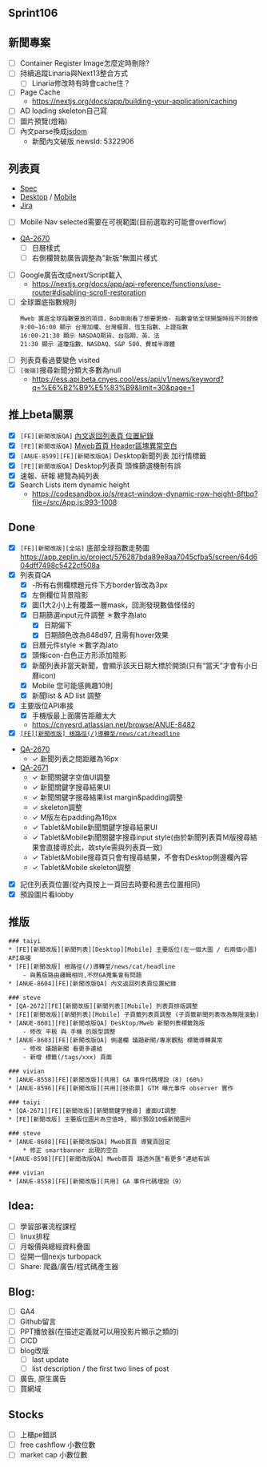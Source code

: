 ## Sprint106

## 新聞專案

* [ ] Container Register Image怎麼定時刪除?
* [ ] 持續追蹤Linaria與Next13整合方式
	* [ ] Linaria修改時有時會cache住？
 * [ ] Page Cache
	 * https://nextjs.org/docs/app/building-your-application/caching
* [ ] AD loading skeleton自己寫
* [ ] 圖片預覽(燈箱)
* [ ] 內文parse換成[jsdom](https://www.npmjs.com/package/jsdom)
	* 新聞內文破版 newsId:   5322906  

## 列表頁
* [Spec](https://cnyesrd.atlassian.net/wiki/spaces/PS/pages/2143387649)
* [Desktop](https://app.zeplin.io/project/576287bda89e8aa7045cfba5/screen/64bf3d5ab80488509d649a7e) /  [Mobile](https://app.zeplin.io/project/576287bda89e8aa7045cfba5/screen/64d0b64c955b232302230055)
 * [Jira](https://cnyesrd.atlassian.net/browse/ANUE-8330)

* [ ] Mobile Nav selected需要在可視範圍(目前選取的可能會overflow)
* [QA-2670](https://cnyesrd.atlassian.net/browse/QA-2670)
	* [ ] 日曆樣式
	* [ ] 右側欄贊助廣告調整為”新版“無圖片樣式
 
* [ ] Google廣告改成next/Script載入
	* https://nextjs.org/docs/app/api-reference/functions/use-router#disabling-scroll-restoration
* [ ] 全球置底指數規則
	```
	Mweb 置底全球指數要放的項目，Bob剛剛看了想要更換- 指數會依全球開盤時段不同替換  
	9:00~16:00 顯示 台灣加權、台灣櫃買、恆生指數、上證指數　
	16:00-21:30 顯示 NASDAQ期貨、台指期、英、法  
	21:30 顯示 道瓊指數、NASDAQ、S&P 500、費城半導體
	```
* [ ] 列表頁看過要變色 visited
* [ ] `[後端]`搜尋新聞分類大多數為null
	* https://ess.api.beta.cnyes.cool/ess/api/v1/news/keyword?q=%E6%B2%B9%E5%83%B9&limit=30&page=1

## 推上beta關票
* [x] `[FE][新聞改版QA]` [內文返回列表頁 位置紀錄](https://cnyesrd.atlassian.net/browse/ANUE-8604)
* [x] `[FE][新聞改版QA]` [Mweb首頁 Header區塊異常空白](https://cnyesrd.atlassian.net/browse/ANUE-8607)
* [x] `[ANUE-8599][FE][新聞改版QA]` Desktop新聞列表 加行情標籤
* [x] `[FE][新聞改版QA]` Desktop列表頁 頭條篩選機制有誤
* [x] 速報、研報 總覽為純列表
* [x] Search Lists item dynamic height
	* https://codesandbox.io/s/react-window-dynamic-row-height-8ftbq?file=/src/App.js:993-1008

##  Done
* [x] `[FE][新聞改版][全站]` 底部全球指數走勢圖
	https://app.zeplin.io/project/576287bda89e8aa7045cfba5/screen/64d604dff7498c5422cf508a
* [x] 列表頁QA
	* [x] -所有右側欄標題元件下方border皆改為3px
	* [x] 左側欄位背景陰影
	* [x] 圖(1大2小)上有覆蓋一層mask，回測發現數值怪怪的
	* [x] 日期篩選input元件調整 ＊數字為lato
		* [x] 日期偏下
		* [x] 日期顏色改為848d97, 且需有hover效果
	* [x] 日曆元件style ＊數字為lato
	* [x] 頭條icon-白色正方形添加陰影
	* [x] 新聞列表非當天新聞，會顯示該天日期大標於開頭(只有“當天”才會有小日曆icon)
	* [x] Mobile 您可能感興趣10則
	* [x] 新聞list & AD list 調整
* [x] 主要版位API串接
	* [x] 手機版最上面廣告距離太大
	* https://cnyesrd.atlassian.net/browse/ANUE-8482
* [x] [`[FE][新聞改版] 根路徑(/)導轉至/news/cat/headline`](https://gitlab.cnyes.cool/anue/frontend/fe-cnyes/-/merge_requests/118)
* [QA-2670](https://cnyesrd.atlassian.net/browse/QA-2670)
	* ✓ 新聞列表之間距離為16px
* [QA-2671](https://cnyesrd.atlassian.net/browse/QA-2671)
	- ✓ 新聞關鍵字空值UI調整
	- ✓  新聞關鍵字搜尋結果UI
	- ✓  新聞關鍵字搜尋結果list margin&padding調整
	- ✓  skeleton調整
	- ✓  M版左右padding為16px
	- ✓  Tablet&Mobile新聞關鍵字搜尋結果UI
	- ✓  Tablet&Mobile新聞關鍵字搜尋input style(由於新聞列表頁Ｍ版搜尋結果會直接導於此，故style需與列表頁一致)
	- ✓  Tablet&Mobile搜尋頁只會有搜尋結果，不會有Desktop側邊欄內容
	- ✓  Tablet&Mobile skeleton調整
* [x] 記住列表頁位置(從內頁按上一頁回去時要和進去位置相同)
* [x] 預設圖片看lobby

## 推版
```
### taiyi
* [FE][新聞改版][新聞列表][Desktop][Mobile] 主要版位(左一個大圖 / 右兩個小圖) API串接
* [FE][新聞改版] 根路徑(/)導轉至/news/cat/headline
	- 與舊版路由邏輯相同,不然GA蒐集會有問題
* [ANUE-8604][FE][新聞改版QA] 內文返回列表頁位置紀錄

### steve
* [QA-2672][FE][新聞改版][新聞列表][Mobile] 列表頁排版調整
* [FE][新聞改版][新聞列表][Mobile] 子頁籤列表頁調整 (子頁籤新聞列表改為無限滾動)
* [ANUE-8601][FE][新聞改版QA] Desktop/Mweb 新聞列表標籤跑版
	- 修改 平板 與 手機 的版型調整
* [ANUE-8603][FE][新聞改版QA] 側邊欄 議題新聞/專家觀點 標籤導轉異常
	- 修改 議題新聞 看更多連結
	- 新增 標籤(/tags/xxx) 頁面

### vivian
* [ANUE-8558][FE][新聞改版][共用] GA 事件代碼埋設（8) (60%)
* [ANUE-8596][FE][新聞改版][共用][技術票] GTM 曝光事件 observer 實作
```

```
### taiyi
* [QA-2671][FE][新聞改版][新聞關鍵字搜尋] 畫面UI調整
* [FE][新聞改版] 主要版位圖片為空值時, 顯示預設10張新聞圖片

### steve
* [ANUE-8608][FE][新聞改版QA] Mweb首頁 導覽頁固定
	* 修正 smartbanner 出現的空白
*[ANUE-8598][FE][新聞改版QA] Mweb首頁 路透外匯"看更多"連結有誤
 
### vivian
* [ANUE-8558][FE][新聞改版][共用] GA 事件代碼埋設（9）
```
## Idea:
* [ ] 學習部署流程課程
* [ ] linux排程
* [ ] 月報價與總經資料疊圖
* [ ] 從開一個nexjs turbopack
* [ ] Share: 爬蟲/廣告/程式碼產生器

## Blog: 
* [ ] GA4
* [ ] Github留言
* [ ] PPT播放器(在描述定義就可以用投影片顯示之類的)
* [ ] CICD
* [ ] blog改版
	* [ ] last update
	* [ ] list description / the first two lines of post
* [ ] 廣告, 原生廣告
* [ ] 買網域

## Stocks
* [ ] 上櫃pe錯誤
* [ ] free cashflow 小數位數
* [ ] market cap 小數位數
